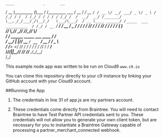     ____             _       __               
   / __ )_________ _(_)___  / /_________  ___ 
  / __  / ___/ __ `/ / __ \/ __/ ___/ _ \/ _ \
 / /_/ / /  / /_/ / / / / / /_/ /  /  __/  __/
/_______/   \__,_/_/___/_/\__/_/   \___/\___/ 
   / __ \____ ______/ /_____  ___  __________ 
  / /_/ / __ `/ ___/ __/ __ \/ _ \/ ___/ ___/ 
 / ____/ /_/ / /  / /_/ / / /  __/ /  (__  )  
/_/ ___\\\,_/_/   \__/_/ /_/\___/_/  \\___/   
   / ____/  ______ _____ ___  ____  / /__     
  / __/ | |/_/ __ `/ __ `__ \/ __ \/ / _ \    
 / /____>  </ /_/ / / / / / / /_/ / /  __/    
/_____/_/|_|\__,_/_/ /_/ /_/ .___/_/\___/     
                          /_/             


This example node app was written to be run on Cloud9 `www.c9.io` 

You can clone this repository directly to your c9 instance by linking your GitHub account with your Cloud9 account.

##Running the App

1) The credentials in line 31 of app.js are my partners account.

2) These credentials come directly from Braintree.  You will need to contact Braintree to have Test Partner API credentials sent to you.  These credentials will not allow you to generate your
own client token, but are necessary for you to instantiate a Braintree Gateway capable of processing a partner_merchant_connected webhook. 

